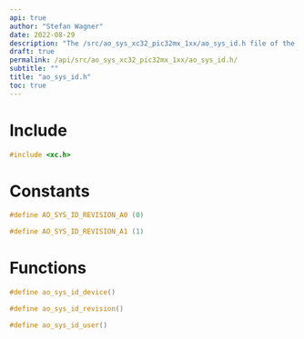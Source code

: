 ```yaml
---
api: true
author: "Stefan Wagner"
date: 2022-08-29
description: "The /src/ao_sys_xc32_pic32mx_1xx/ao_sys_id.h file of the ao real-time operating system."
draft: true
permalink: /api/src/ao_sys_xc32_pic32mx_1xx/ao_sys_id.h/
subtitle: ""
title: "ao_sys_id.h"
toc: true
---
```


# Include

```c
#include <xc.h>
```

# Constants

```c
#define AO_SYS_ID_REVISION_A0 (0)
```

```c
#define AO_SYS_ID_REVISION_A1 (1)
```

# Functions

```c
#define ao_sys_id_device()
```

```c
#define ao_sys_id_revision()
```

```c
#define ao_sys_id_user()
```

